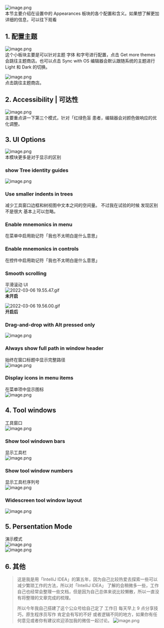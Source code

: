 ![image.png](/images/Setting-Appearances/415dc5e009087d97e21e8dc157125df5.png)<br />本节主要介绍在设置中的 Appearances 板块的各个配置和含义。如果想了解更加详细的信息，可以往下观看

## 1. 配置主题

![image.png](/images/Setting-Appearances/3edae1e70c732bdd932a02a5d3695da2.png)<br />这个小板块主要是可以针对主题 字体 和字号进行配置，点击 Get more themes 会跳往主题商店。也可以点击 Sync with OS 编辑器会默认跟随系统的主题进行 Light 和 Dark 的切换。

![image.png](/images/Setting-Appearances/672d58f66289fae40f730cb0736beec2.png)<br />点击跳往主题商店。

## 2. Accessibility | 可达性

![image.png](/images/Setting-Appearances/b593c8571095164e55722f14de564dba.png)<br />主要重点讲一下第三个模式，针对「红绿色盲 患者，编辑器会对颜色做响应的优化调整。

## 3. UI Options

![image.png](/images/Setting-Appearances/d39853d087b6d4d480224077077e272c.png)<br />本模块更多是对于显示的区别

### show Tree identity guides

![image.png](/images/Setting-Appearances/ff4c0467f80f04ac84f367cb56a88f1c.png)

### Use smaller indents in trees

减少工具窗口边框和树视图中文本之间的空间量。 不过我在试验的时候 发现区别不是很大 基本上可以忽略。

### Enable mnemonics in menu

在菜单中启用助记符「我也不太明白是什么意思」

### Enable mnemonics in controls

在控件中启用助记符「我也不太明白是什么意思」

### Smooth scrolling

平滑滚动 UI<br />![2022-03-06 19.55.47.gif](/images/Setting-Appearances/a873e8ed3603172bdc766d3ed6db8c6e.55.47.gif)<br />**未开启**

![2022-03-06 19.56.00.gif](/images/Setting-Appearances/127c3208e77364cf61103cd2a809b503.56.00.gif)<br />**开启后**

### Drag-and-drop with Alt pressed only

![image.png](/images/Setting-Appearances/dc994664585748142ade4c34ab7f1ca8.png)

### Always show full path in window header

始终在窗口标题中显示完整路径<br />![image.png](/images/Setting-Appearances/1b2f510509b69ba7dde64a556f34fda7.png)

### Display icons in menu items

在菜单项中显示图标<br />![image.png](/images/Setting-Appearances/cabd727daf9a7ddce563e26561e26a9c.png)

## 4. Tool windows

工具窗口<br />![image.png](/images/Setting-Appearances/b3b9f927c655a68abe52754c500004f5.png)

### Show tool windown bars

显示工具栏<br />![image.png](/images/Setting-Appearances/5dfe990c01ad21fcd3130762ea3c09cb.png)

### Show tool window numbers

显示工具栏序列号<br />![image.png](/images/Setting-Appearances/f551774e69e0d6ae292186064046926b.png)

### Widescreen tool window layout

![image.png](/images/Setting-Appearances/f618a08e7058381d95d9a3f62d22f43d.png)

## 5. Persentation Mode

演示模式<br />![image.png](/images/Setting-Appearances/4d3c3cf3753c483c104f1197f19594d0.png)<br />![image.png](/images/Setting-Appearances/59e72728d03c8c8671a90e01551fece6.png)

## 6. 其他

> 这是我是用「IntelliJ IDEA」的第五年，因为自己比较热爱去探索一些可以减少繁琐工作的方法，所以对「IntelliJ IDEA」 了解的会稍微多一些，工作 自己也经常会整理一些文档，但是因为自己总体来说比较懒散，所以一直没有将整理的文章完成的梳理。
>
> 所以今年我自己搭建了这个公众号给自己定了 工作日 每天早上 9 点分享技巧，原生程序员写作 肯定会有写的不好 或者逻辑不同的地方，如果你有任何意见或者你有建议欢迎添加我的微信一起讨论。
> ![image.png](/images/Setting-Appearances/29a4c42754e328e2cb5c9016b4edd616.png)
